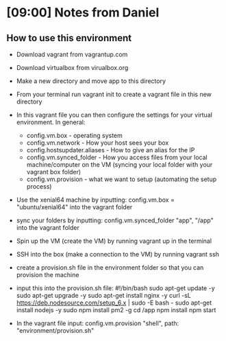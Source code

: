 # [09:00] Notes from Daniel

## How to use this environment
- Download vagrant from vagrantup.com
- Download virtualbox from virualbox.org
- Make a new directory and move app to this directory
- From your terminal run vagrant init to create a vagrant file in this new directory
- In this vagrant file you can then configure the settings for your virtual environment. In general:
  - config.vm.box - operating system
  - config.vm.network - How your host sees your box
  - config.hostsupdater.aliases - How to give an alias for the IP
  - config.vm.synced_folder - How you access files from your local machine/computer
  on the VM (syncing your local folder with your vagrant box folder)
  - config.vm.provision - what we want to setup (automating the setup process)


- Use the xenial64 machine by inputting: config.vm.box = "ubuntu/xenial64"
into the vagrant folder
- sync your folders by inputting: config.vm.synced_folder "app", "/app"
into the vagrant folder
- Spin up the VM (create the VM) by running vagrant up in the terminal
- SSH into the box (make a connection to the VM) by running vagrant ssh
- create a provision.sh file in the environment folder so that you can provision the machine
- input this into the provision.sh file:
#!/bin/bash
sudo apt-get update -y
sudo apt-get upgrade -y
sudo apt-get install nginx -y
curl -sL https://deb.nodesource.com/setup_6.x | sudo -E bash -
sudo apt-get install nodejs -y
sudo npm install pm2 -g
cd /app
npm install
npm start
- In the vagrant file input:
config.vm.provision "shell", path: "environment/provision.sh"
